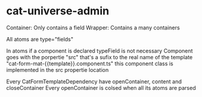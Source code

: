# cat-universe-admin

Container: Only contains a field
Wrapper: Contains a many containers

All atoms are type="fields"

In atoms if a component is declared typeField is not necessary
Component goes with the porpertie "src" that's a sufix to the real name of the template "cat-form-mat-{{template}}.component.ts"
this component class is implemented in the src propertie location

Every CatFormTemplateDependency have openContainer, content and closeContainer
Every openContainer is colsed when all its atoms are parsed
